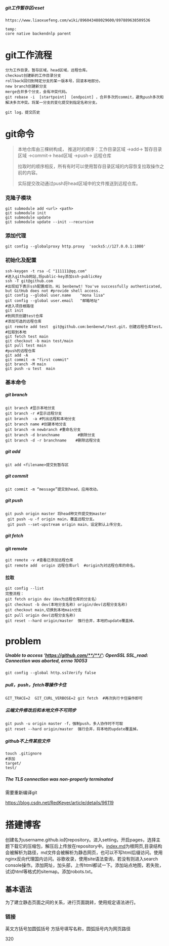 ##### git工作暂存区reset

```
https://www.liaoxuefeng.com/wiki/896043488029600/897889638509536
```



```
temp:
core native backendnlp parent
```

# git工作流程

```
分为工作目录，暂存区域，head区域，远程仓库。
checkout创建新的工作目录分支
rollback回归到特定分支的某一版本号，回滚本地部分。
new branch创建新分支
merge合并多个分支，会有冲突代码。
git rebase -i  [startpoint]  [endpoint] ，合并多次的commit，避免push多次和解决多次冲突。将某一分支的变化提交到指定名称分支。
```

```
git log，提交历史
```



# git命令

>本地仓库由三棵树构成，
>​推送时的顺序：工作目录区域  ->add->  暂存目录区域   ->commit->    head区域  ->push->  远程仓库
>
>拉取时的顺序相反，所有有时可以使用暂存目录区域的内容恢复拉取操作之前的内容。
>
>实际提交改动通过push将head区域中的文件推送到远程仓库。

### 克隆子模块

```
git submodule add <url> <path>
git submodule init
git submodule update
git submodule update --init --recursive
```



### 添加代理

```
git config --globalproxy http.proxy  'socks5://127.0.0.1:1080'
```



### 初始化及配置

```
ssh-keygen -t rsa -C "111111@qq.com"
#进入github网站,将public-key添加ssh-publicKey
ssh -T git@github.com
#出现如下表示ssh配置成功，Hi benbenwt! You've successfully authenticated, but GitHub does not #provide shell access.
git config --global user.name    "mona lisa"
git config --global user.email   "邮箱地址"
#进入项目根路径
git init
#到网页创建test仓库
#添加可选的远程仓库
git remote add test  git@github.com:benbenwt/test.git，创建远程仓库test。
#拉取到本地
git fetch test main
git checkout -b main test/main
git pull test main
#push的远程仓库
git add -A
git commit -m "first commit"
git branch -M main
git push -u test  main
```

### 基本命令

##### git branch

```
git branch #显示本地分支
git branch -r #显示远程分支
git branch  -a #列出远程和本地分支
git branch name #创建本地分支
git branch -m newbranch #重命名分支
git branch -d branchname        #删除分支
git branch -d -r branchname    #删除远程分支
```

##### git add

```
git add <filename>提交到暂存区
```

##### git commit

```
git commit -m “message”提交到head，应用改动。
```

##### git push

```
git push origin master 将head种文件提交到master
 git push -u -f origin main，覆盖远程分支。
 git push --set-upstream origin main，设定默认上传分支。
```

##### git fetch

#### git remote

```
git remote -v #查看已添加远程仓库
git remote add  origin 远程仓库url  #origin为对远程仓库的命名。
```

#### 拉取

```
git config --list
完整流程：
git fetch origin dev（dev为远程仓库的分支名）
git checkout -b dev(本地分支名称) origin/dev(远程分支名称)
git checkout main,切换到本地main分支
git pull origin dev(远程分支名称)
git reset --hard origin/master  强行合并，本地的update覆盖掉。
```

# problem

##### Unable to access ‘https://github.com/**/**/‘: OpenSSL SSL_read: Connection was aborted, errno 10053

```
git config --global http.sslVerify false
```

##### pull，push，fetch等操作卡住

```
GIT_TRACE=2  GIT_CURL_VERBOSE=2 git fetch  #再次执行卡住操作即可
```

##### 云端文件修改后和本地文件不可同步

```
git push -u origin master -f，强制push，多人协作时不可取
git reset --hard origin/master  强行合并，将本地的update覆盖掉。
```

##### github不上传某些文件

```
touch .gitignore
#添加
target/
test/
```

##### The TLS connection was non-properly terminated

需要重新编译git

https://blog.csdn.net/RedKeyer/article/details/96119

# 搭建博客

​		创建名为username.github.io的repository。进入setting，开启pages，选择主题下载它的压缩包，解压后上传放在repository中。[index.md](http://index.md/)为根网页,目录结构会被解析为路径，md文件会被解析为静态网页，也可以不写html后缀访问。使用nginx反向代理国内访问。谷歌收录，使用site语法查询，若没有则进入search console操作。添加网址，加头部，上传html都试一下。添加站点地图，若失败，试试html等格式的sitemap。添加robots.txt。

## 基本语法

为了建立静态页面之间的关系，进行页面跳转，使用规定语法进行。

### 链接
英文方括号加圆弧括号 方括号填写名称，圆弧括号内为网页路径

320